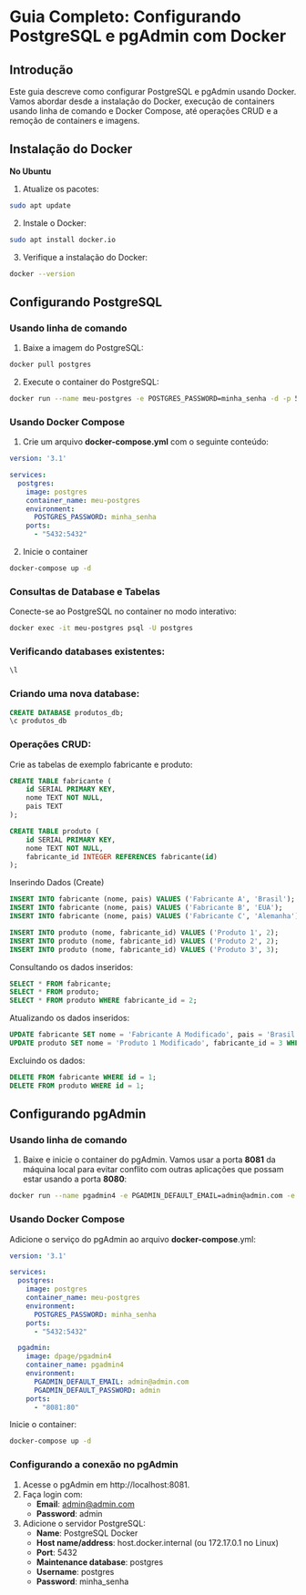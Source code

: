 # Guia Completo: Configurando PostgreSQL e pgAdmin com Docker

## Introdução

Este guia descreve como configurar PostgreSQL e pgAdmin usando Docker. Vamos abordar desde a instalação do Docker, execução de containers usando linha de comando e Docker Compose, até operações CRUD e a remoção de containers e imagens.

## Instalação do Docker

**No Ubuntu**

1. Atualize os pacotes:

```sh
sudo apt update
```

2. Instale o Docker:

```sh
sudo apt install docker.io
```

3. Verifique a instalação do Docker:

```sh
docker --version
```

## Configurando PostgreSQL

###  Usando linha de comando

1. Baixe a imagem do PostgreSQL:

```sh
docker pull postgres
```

2. Execute o container do PostgreSQL:

```sh
docker run --name meu-postgres -e POSTGRES_PASSWORD=minha_senha -d -p 5432:5432 postgres
```

### Usando Docker Compose

1. Crie um arquivo **docker-compose.yml** com o seguinte conteúdo:

```yaml
version: '3.1'

services:
  postgres:
    image: postgres
    container_name: meu-postgres
    environment:
      POSTGRES_PASSWORD: minha_senha
    ports:
      - "5432:5432"
```

2. Inicie o container

```sh
docker-compose up -d
```

### Consultas de Database e Tabelas

Conecte-se ao PostgreSQL no container no modo interativo:

```sh
docker exec -it meu-postgres psql -U postgres
```

### Verificando databases existentes:

```sh
\l
```

### Criando uma nova database:

```sql
CREATE DATABASE produtos_db;
\c produtos_db
```

### Operações CRUD:

Crie as tabelas de exemplo fabricante e produto:

```sql
CREATE TABLE fabricante (
    id SERIAL PRIMARY KEY,
    nome TEXT NOT NULL,
    pais TEXT
);

CREATE TABLE produto (
    id SERIAL PRIMARY KEY,
    nome TEXT NOT NULL,
    fabricante_id INTEGER REFERENCES fabricante(id)
);
```

Inserindo Dados (Create)

```sql
INSERT INTO fabricante (nome, pais) VALUES ('Fabricante A', 'Brasil');
INSERT INTO fabricante (nome, pais) VALUES ('Fabricante B', 'EUA');
INSERT INTO fabricante (nome, pais) VALUES ('Fabricante C', 'Alemanha');

INSERT INTO produto (nome, fabricante_id) VALUES ('Produto 1', 2);
INSERT INTO produto (nome, fabricante_id) VALUES ('Produto 2', 2);
INSERT INTO produto (nome, fabricante_id) VALUES ('Produto 3', 3);
```

Consultando os dados inseridos:

```sql
SELECT * FROM fabricante;
SELECT * FROM produto;
SELECT * FROM produto WHERE fabricante_id = 2;
```

Atualizando os dados inseridos:

```sql
UPDATE fabricante SET nome = 'Fabricante A Modificado', pais = 'Brasil Modificado' WHERE id = 1;
UPDATE produto SET nome = 'Produto 1 Modificado', fabricante_id = 3 WHERE id = 1;
```

Excluindo os dados:

```sql
DELETE FROM fabricante WHERE id = 1;
DELETE FROM produto WHERE id = 1;
```

## Configurando pgAdmin

### Usando linha de comando

1. Baixe e inicie o container do pgAdmin. Vamos usar a porta **8081** da máquina local para evitar conflito com outras aplicações que possam estar usando a porta **8080**:

```sh
docker run --name pgadmin4 -e PGADMIN_DEFAULT_EMAIL=admin@admin.com -e PGADMIN_DEFAULT_PASSWORD=admin -d -p 8081:80 dpage/pgadmin4
```

### Usando Docker Compose

Adicione o serviço do pgAdmin ao arquivo **docker-compose**.yml:

```yml
version: '3.1'

services:
  postgres:
    image: postgres
    container_name: meu-postgres
    environment:
      POSTGRES_PASSWORD: minha_senha
    ports:
      - "5432:5432"

  pgadmin:
    image: dpage/pgadmin4
    container_name: pgadmin4
    environment:
      PGADMIN_DEFAULT_EMAIL: admin@admin.com
      PGADMIN_DEFAULT_PASSWORD: admin
    ports:
      - "8081:80"
```

Inicie o container:

```sh
docker-compose up -d
```

### Configurando a conexão no pgAdmin

1. Acesse o pgAdmin em http://localhost:8081.
2. Faça login com:
    - **Email**: admin@admin.com
    - **Password**: admin
3. Adicione o servidor PostgreSQL:
    - **Name**: PostgreSQL Docker
    - **Host name/address**: host.docker.internal (ou 172.17.0.1 no Linux)
    - **Port**: 5432
    - **Maintenance database**: postgres
    - **Username**: postgres
    - **Password**: minha_senha